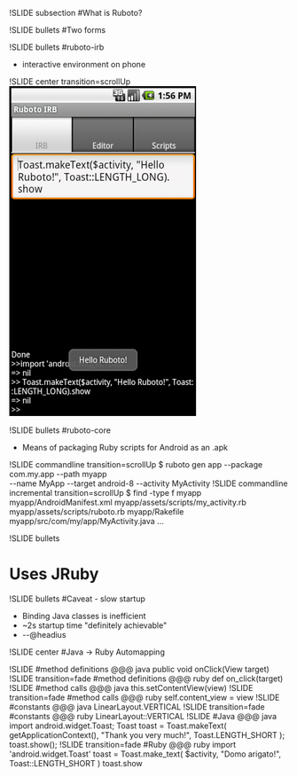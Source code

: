 

!SLIDE subsection
#What is Ruboto?


!SLIDE bullets
#Two forms

!SLIDE bullets
#ruboto-irb
* interactive environment on phone

!SLIDE center transition=scrollUp
![](ruboto_irb.png)

!SLIDE bullets
#ruboto-core
* Means of packaging Ruby scripts for Android as an .apk

!SLIDE commandline transition=scrollUp
    $ ruboto gen app --package com.my.app --path myapp \
    --name MyApp --target android-8 --activity MyActivity
!SLIDE commandline incremental transition=scrollUp
    $ find -type f myapp
    myapp/AndroidManifest.xml
    myapp/assets/scripts/my_activity.rb
    myapp/assets/scripts/ruboto.rb
    myapp/Rakefile
    myapp/src/com/my/app/MyActivity.java
    ...

!SLIDE bullets
# Uses JRuby

!SLIDE bullets
#Caveat - slow startup
* Binding Java classes is inefficient
* ~2s startup time "definitely achievable"
* --@headius

!SLIDE center
#Java -> Ruby Automapping

!SLIDE
#method definitions
    @@@ java
    public void onClick(View target)
!SLIDE transition=fade
#method definitions
    @@@ ruby
    def on_click(target)
!SLIDE
#method calls
    @@@ java
    this.setContentView(view)
!SLIDE transition=fade
#method calls
    @@@ ruby
    self.content_view = view
!SLIDE
#constants
    @@@ java
    LinearLayout.VERTICAL
!SLIDE transition=fade
#constants
    @@@ ruby
    LinearLayout::VERTICAL
!SLIDE
#Java
    @@@ java
    import android.widget.Toast;
    Toast toast = Toast.makeText(
        getApplicationContext(),
        "Thank you very much!",
        Toast.LENGTH_SHORT
    );
    toast.show();
!SLIDE transition=fade
#Ruby
    @@@ ruby
    import 'android.widget.Toast'
    toast = Toast.make_text(
        $activity,
        "Domo arigato!",
        Toast::LENGTH_SHORT
    )
    toast.show
